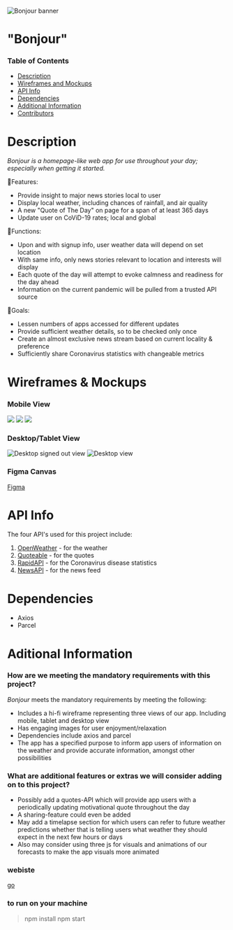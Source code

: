 ![Bonjour banner](./assets/bonjour-cover.png)

# "Bonjour"

### Table of Contents

- [Description](https://github.com/Mig-uel/Bonjour#description)
- [Wireframes and Mockups](https://github.com/Mig-uel/Bonjour#wireframes--mockups)
- [API Info](https://github.com/Mig-uel/Bonjour#api-info)
- [Dependencies](https://github.com/Mig-uel/Bonjour#dependencies)
- [Additional Information](https://github.com/Mig-uel/Bonjour#aditional-information)
- [Contributors](https://github.com/Mig-uel/Bonjour#contributors)

# Description

_Bonjour is a homepage-like web app for use throughout your day; especially when getting it started._

🔸Features:

- Provide insight to major news stories local to user
- Display local weather, including chances of rainfall, and air quality
- A new "Quote of The Day" on page for a span of at least 365 days
- Update user on CoViD-19 rates; local and global

🔸Functions:

- Upon and with signup info, user weather data will depend on set location
- With same info, only news stories relevant to location and interests will display
- Each quote of the day will attempt to evoke calmness and readiness for the day ahead
- Information on the current pandemic will be pulled from a trusted API source

🔸Goals:

- Lessen numbers of apps accessed for different updates
- Provide sufficient weather details, so to be checked only once
- Create an almost exclusive news stream based on current locality & preference
- Sufficiently share Coronavirus statistics with changeable metrics

# Wireframes & Mockups

### Mobile View

<p float="center">
  <img src="./assets/mockups/mobile/mobile-signed-out.png" />
  <img src="./assets/mockups/mobile/mobile-signed-in.png" />
  <img src="./assets/mockups/mobile/mobile-news-page.png" />
</p>

### Desktop/Tablet View

![Desktop signed out view](./assets/mockups/desktop-tablet/desktop-signed-out.png)
![Desktop view](./assets/mockups/desktop-tablet/desktop-home.png)

### Figma Canvas

[Figma](https://figma.fun/VKhRcx)

# API Info

The four API's used for this project include:

1. [OpenWeather](https://openweather.org/) - for the weather
2. [Quoteable](https://github.com/lukePeavey/quotable) - for the quotes
3. [RapidAPI](https://rapidapi.com/Gramzivi/api/covid-19-data/) - for the Coronavirus disease statistics
4. [NewsAPI](https://newsapi.org/) - for the news feed

# Dependencies

- Axios
- Parcel

# Aditional Information

### How are we meeting the mandatory requirements with this project?

_Bonjour_ meets the mandatory requirements by meeting the following:

- Includes a hi-fi wireframe representing three views of our app. Including mobile, tablet and desktop view
- Has engaging images for user enjoyment/relaxation
- Dependencies include axios and parcel
- The app has a specified purpose to inform app users of information on the weather and provide accurate information, amongst other possibilities

### What are additional features or extras we will consider adding on to this project?

- Possibly add a quotes-API which will provide app users with a periodically updating motivational quote throughout the day
- A sharing-feature could even be added
- May add a timelapse section for which users can refer to future weather predictions whether that is telling users what weather they should expect in the next few hours or days
- Also may consider using three js for visuals and animations of our forecasts to make the app visuals more animated

### webiste

[go](https://alshohatee.github.io/CISC3141Finalproject/)

### to run on your machine

> npm install
> npm start
